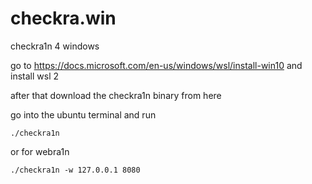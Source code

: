 # checkra.win
checkra1n 4 windows


go to https://docs.microsoft.com/en-us/windows/wsl/install-win10 and install wsl 2

after that download the checkra1n binary from here

go into the ubuntu terminal and run

```
./checkra1n
```

or for webra1n

```
./checkra1n -w 127.0.0.1 8080
```
